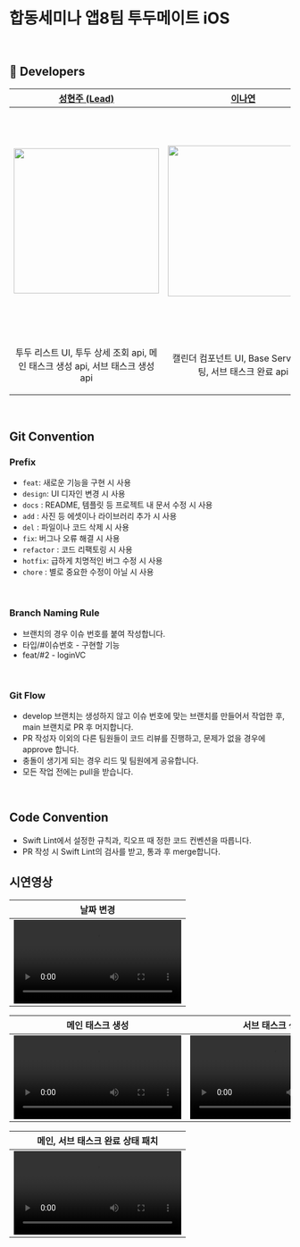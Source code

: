 # 합동세미나 앱8팀 투두메이트 iOS
<br>

## 🍎 Developers

| [성현주 (Lead)](https://github.com/https://github.com/hye0njuoo) | [이나연](https://github.com/y-eonee) | [이수용](https://github.com/pedro0527) | 
| --- | --- | --- | 
| <p align="center"><img src="https://github.com/hye0njuoo.png" width="260"/></p> |  <p align="center"> <img src="https://github.com/y-eonee.png" width="270"/></p>  | <p align="center"><img src="https://github.com/pedro0527.png" width="370"/></p> | 
| <p align="center"> 투두 리스트 UI, 투두 상세 조회 api, 메인 태스크 생성 api, 서브 태스크 생성 api </p> | <p align="center"> 캘린더 컴포넌트 UI, Base Service 세팅, 서브 태스크 완료 api</p> | <p align="center">키보드 툴바 UI, 메인 태스크 완료 api         </p> | 

<br>

## Git Convention
### Prefix
- `feat`: 새로운 기능을 구현 시 사용
- `design`: UI 디자인 변경 시 사용
- `docs` : README, 템플릿 등 프로젝트 내 문서 수정 시 사용
- `add` : 사진 등 에셋이나 라이브러리 추가 시 사용
- `del` : 파일이나 코드 삭제 시 사용
- `fix`: 버그나 오류 해결 시 사용
- `refactor` : 코드 리팩토링 시 사용
- `hotfix`: 급하게 치명적인 버그 수정 시 사용
- `chore` : 별로 중요한 수정이 아닐 시 사용
</aside>

<br>


### Branch Naming Rule
- 브랜치의 경우 이슈 번호를 붙여 작성합니다.
- 타입/#이슈번호 - 구현할 기능
- feat/#2 - loginVC

<br>

### Git Flow
- develop 브랜치는 생성하지 않고 이슈 번호에 맞는 브랜치를 만들어서 작업한 후, main 브랜치로 PR 후 머지합니다.
- PR 작성자 이외의 다른 팀원들이 코드 리뷰를 진행하고, 문제가 없을 경우에 approve 합니다.
- 충돌이 생기게 되는 경우 리드 및 팀원에게 공유합니다.
- 모든 작업 전에는 pull을 받습니다.

<br>

## Code Convention
- Swift Lint에서 설정한 규칙과, 킥오프 때 정한 코드 컨벤션을 따릅니다.
- PR 작성 시 Swift Lint의 검사를 받고, 통과 후 merge합니다.
  

## 시연영상
| 날짜 변경 |
| ------ |
| <video src ="https://github.com/user-attachments/assets/da5e0700-3667-4cd0-abe7-0a17e3af0892" /> |

| 메인 태스크 생성 | 서브 태스크 생성 |
| -------------| --------------|
| <video src="https://github.com/user-attachments/assets/75cf25bb-17c8-47ed-9e0b-b3b05c96980f" /> | <video src ="https://github.com/user-attachments/assets/7d658582-752c-4854-a174-7c4537f5cd21" />|

| 메인, 서브 태스크 완료 상태 패치 |
| ------ |
| <video src ="https://github.com/user-attachments/assets/d07ff764-7c37-40fc-bd49-dc9b53024799" /> |
